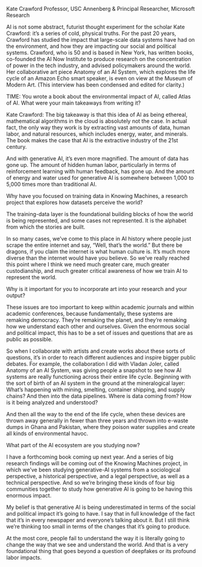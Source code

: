 Kate Crawford
Professor, USC Annenberg & Principal Researcher, Microsoft Research

AI is not some abstract, futurist thought experiment for the scholar Kate Crawford: it’s a series of cold, physical truths. For the past 20 years, Crawford has studied the impact that large-scale data systems have had on the environment, and how they are impacting our social and political systems. Crawford, who is 50 and is based in New York, has written books, co-founded the AI Now Institute to produce research on the concentration of power in the tech industry, and advised policymakers around the world. Her collaborative art piece Anatomy of an AI System, which explores the life cycle of an Amazon Echo smart speaker, is even on view at the Museum of Modern Art. (This interview has been condensed and edited for clarity.)

TIME: You wrote a book about the environmental impact of AI, called Atlas of AI. What were your main takeaways from writing it?

Kate Crawford: The big takeaway is that this idea of AI as being ethereal, mathematical algorithms in the cloud is absolutely not the case. In actual fact, the only way they work is by extracting vast amounts of data, human labor, and natural resources, which includes energy, water, and minerals. The book makes the case that AI is the extractive industry of the 21st century.

And with generative AI, it’s even more magnified. The amount of data has gone up. The amount of hidden human labor, particularly in terms of reinforcement learning with human feedback, has gone up. And the amount of energy and water used for generative AI is somewhere between 1,000 to 5,000 times more than traditional AI.

Why have you focused on training data in Knowing Machines, a research project that explores how datasets perceive the world?

The training-data layer is the foundational building blocks of how the world is being represented, and some cases not represented. It is the alphabet from which the stories are built.

In so many cases, we’ve come to this place in AI history where people just scrape the entire internet and say, “Well, that’s the world.” But there be dragons, if you claim the internet is what human culture is. It’s much more diverse than the internet would have you believe. So we’ve really reached this point where I think we need much greater care, much greater custodianship, and much greater critical awareness of how we train AI to represent the world.

Why is it important for you to incorporate art into your research and your output?

These issues are too important to keep within academic journals and within academic conferences, because fundamentally, these systems are remaking democracy. They’re remaking the planet, and they’re remaking how we understand each other and ourselves. Given the enormous social and political impact, this has to be a set of issues and questions that are as public as possible.

So when I collaborate with artists and create works about these sorts of questions, it’s in order to reach different audiences and inspire bigger public debates. For example, the collaboration I did with Vladan Joler, called Anatomy of an AI System, was giving people a snapshot to see how AI systems are really functioning across their entire life cycle. Beginning with the sort of birth of an AI system in the ground at the mineralogical layer: What’s happening with mining, smelting, container shipping, and supply chains? And then into the data pipelines. Where is data coming from? How is it being analyzed and understood?

And then all the way to the end of the life cycle, when these devices are thrown away generally in fewer than three years and thrown into e-waste dumps in Ghana and Pakistan, where they poison water supplies and create all kinds of environmental havoc.

What part of the AI ecosystem are you studying now?

I have a forthcoming book coming up next year. And a series of big research findings will be coming out of the Knowing Machines project, in which we’ve been studying generative-AI systems from a sociological perspective, a historical perspective, and a legal perspective, as well as a technical perspective. And so we’re bringing these kinds of four big communities together to study how generative AI is going to be having this enormous impact.

My belief is that generative AI is being underestimated in terms of the social and political impact it’s going to have. I say that in full knowledge of the fact that it’s in every newspaper and everyone’s talking about it. But I still think we’re thinking too small in terms of the changes that it’s going to produce.

At the most core, people fail to understand the way it is literally going to change the way that we see and understand the world. And that is a very foundational thing that goes beyond a question of deepfakes or its profound labor impacts.